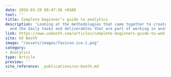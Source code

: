 ```yaml
---
date: 2016-03-29 09:47:36 +0100
tool: ''
title: Complete beginner’s guide to analytics
description: 'Looking at the methodologies that came together to create analytics
  and the daily tasks and deliverables that are part of working in analytics for UX. '
link: https://www.uxbooth.com/articles/complete-beginners-guide-to-web-analytics-and-measurement/
site: UX Booth
image: "/assets/images/favicon.ico-1.png"
category:
- Analytics
type: Article
preview: ''
site_reference: _publications/ux-booth.md
---
```

